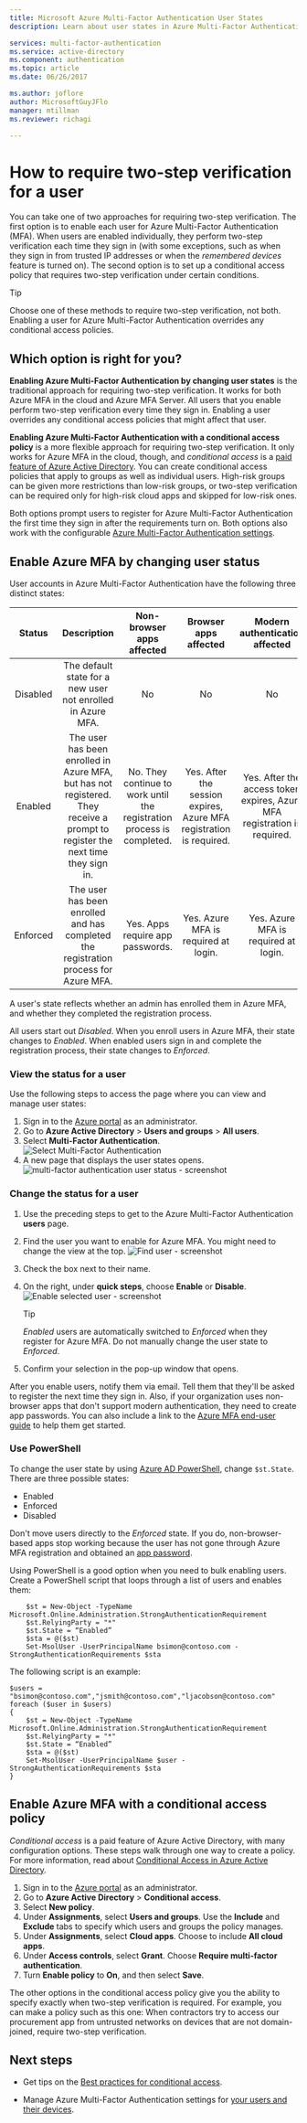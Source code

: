 ```yaml
---
title: Microsoft Azure Multi-Factor Authentication User States
description: Learn about user states in Azure Multi-Factor Authentication.

services: multi-factor-authentication
ms.service: active-directory
ms.component: authentication
ms.topic: article
ms.date: 06/26/2017

ms.author: joflore
author: MicrosoftGuyJFlo
manager: mtillman
ms.reviewer: richagi

---
```

# How to require two-step verification for a user

You can take one of two approaches for requiring two-step verification. The first option is to enable each user for Azure Multi-Factor Authentication (MFA). When users are enabled individually, they perform two-step verification each time they sign in (with some exceptions, such as when they sign in from trusted IP addresses or when the _remembered devices_ feature is turned on). The second option is to set up a conditional access policy that requires two-step verification under certain conditions.

>[!TIP] 
>Choose one of these methods to require two-step verification, not both. Enabling a user for Azure Multi-Factor Authentication overrides any conditional access policies.

## Which option is right for you?

**Enabling Azure Multi-Factor Authentication by changing user states** is the traditional approach for requiring two-step verification. It works for both Azure MFA in the cloud and Azure MFA Server. All users that you enable perform two-step verification every time they sign in. Enabling a user overrides any conditional access policies that might affect that user.

**Enabling Azure Multi-Factor Authentication with a conditional access policy** is a more flexible approach for requiring two-step verification. It only works for Azure MFA in the cloud, though, and _conditional access_ is a [paid feature of Azure Active Directory](https://www.microsoft.com/cloud-platform/azure-active-directory-features). You can create conditional access policies that apply to groups as well as individual users. High-risk groups can be given more restrictions than low-risk groups, or two-step verification can be required only for high-risk cloud apps and skipped for low-risk ones.

Both options prompt users to register for Azure Multi-Factor Authentication the first time they sign in after the requirements turn on. Both options also work with the configurable [Azure Multi-Factor Authentication settings](howto-mfa-mfasettings.md).

## Enable Azure MFA by changing user status

User accounts in Azure Multi-Factor Authentication have the following three distinct states:

| Status | Description | Non-browser apps affected | Browser apps affected | Modern authentication affected |
|:---:|:---:|:---:|:--:|:--:|
| Disabled |The default state for a new user not enrolled in Azure MFA. |No |No |No |
| Enabled |The user has been enrolled in Azure MFA, but has not registered. They receive a prompt to register the next time they sign in. |No.  They continue to work until the registration process is completed. | Yes. After the session expires, Azure MFA registration is required.| Yes. After the access token expires, Azure MFA registration is required. |
| Enforced |The user has been enrolled and has completed the registration process for Azure MFA. |Yes.  Apps require app passwords. |Yes. Azure MFA is required at login. | Yes. Azure MFA is required at login. |

A user's state reflects whether an admin has enrolled them in Azure MFA, and whether they completed the registration process.

All users start out *Disabled*. When you enroll users in Azure MFA, their state changes to *Enabled*. When enabled users sign in and complete the registration process, their state changes to *Enforced*.  

### View the status for a user

Use the following steps to access the page where you can view and manage user states:

1. Sign in to the [Azure portal](https://portal.azure.com) as an administrator.
2. Go to **Azure Active Directory** > **Users and groups** > **All users**.
3. Select **Multi-Factor Authentication**.
   ![Select Multi-Factor Authentication](./media/howto-mfa-userstates/selectmfa.png)
4. A new page that displays the user states opens.
   ![multi-factor authentication user status - screenshot](./media/howto-mfa-userstates/userstate1.png)

### Change the status for a user

1. Use the preceding steps to get to the Azure Multi-Factor Authentication **users** page.
2. Find the user you want to enable for Azure MFA. You might need to change the view at the top. 
   ![Find user - screenshot](./media/howto-mfa-userstates/enable1.png)
3. Check the box next to their name.
4. On the right, under **quick steps**, choose **Enable** or **Disable**.
   ![Enable selected user - screenshot](./media/howto-mfa-userstates/user1.png)

   >[!TIP]
   >*Enabled* users are automatically switched to *Enforced* when they register for Azure MFA. Do not manually change the user state to *Enforced*. 

5. Confirm your selection in the pop-up window that opens. 

After you enable users, notify them via email. Tell them that they'll be asked to register the next time they sign in. Also, if your organization uses non-browser apps that don't support modern authentication, they need to create app passwords. You can also include a link to the [Azure MFA end-user guide](./../../multi-factor-authentication/end-user/multi-factor-authentication-end-user.md) to help them get started.

### Use PowerShell
To change the user state by using [Azure AD PowerShell](/powershell/azure/overview), change `$st.State`. There are three possible states:

* Enabled
* Enforced
* Disabled  

Don't move users directly to the *Enforced* state. If you do, non-browser-based apps stop working because the user has not gone through Azure MFA registration and obtained an [app password](howto-mfa-mfasettings.md#app-passwords). 

Using PowerShell is a good option when you need to bulk enabling users. Create a PowerShell script that loops through a list of users and enables them:

        $st = New-Object -TypeName Microsoft.Online.Administration.StrongAuthenticationRequirement
        $st.RelyingParty = "*"
        $st.State = “Enabled”
        $sta = @($st)
        Set-MsolUser -UserPrincipalName bsimon@contoso.com -StrongAuthenticationRequirements $sta

The following script is an example:

    $users = "bsimon@contoso.com","jsmith@contoso.com","ljacobson@contoso.com"
    foreach ($user in $users)
    {
        $st = New-Object -TypeName Microsoft.Online.Administration.StrongAuthenticationRequirement
        $st.RelyingParty = "*"
        $st.State = “Enabled”
        $sta = @($st)
        Set-MsolUser -UserPrincipalName $user -StrongAuthenticationRequirements $sta
    }

## Enable Azure MFA with a conditional access policy

_Conditional access_ is a paid feature of Azure Active Directory, with many configuration options. These steps walk through one way to create a policy. For more information, read about [Conditional Access in Azure Active Directory](../active-directory-conditional-access-azure-portal.md).

1. Sign in to the [Azure portal](https://portal.azure.com) as an administrator.
2. Go to **Azure Active Directory** > **Conditional access**.
3. Select **New policy**.
4. Under **Assignments**, select **Users and groups**. Use the **Include** and **Exclude** tabs to specify which users and groups the policy manages.
5. Under **Assignments**, select **Cloud apps**. Choose to include **All cloud apps**.
6. Under **Access controls**, select **Grant**. Choose **Require multi-factor authentication**.
7. Turn **Enable policy** to **On**, and then select **Save**.

The other options in the conditional access policy give you the ability to specify exactly when two-step verification is required. For example, you can make a policy such as this one: When contractors try to access our procurement app from untrusted networks on devices that are not domain-joined, require two-step verification. 

## Next steps

- Get tips on the [Best practices for conditional access](../active-directory-conditional-access-best-practices.md).

- Manage Azure Multi-Factor Authentication settings for [your users and their devices](howto-mfa-userdevicesettings.md).
